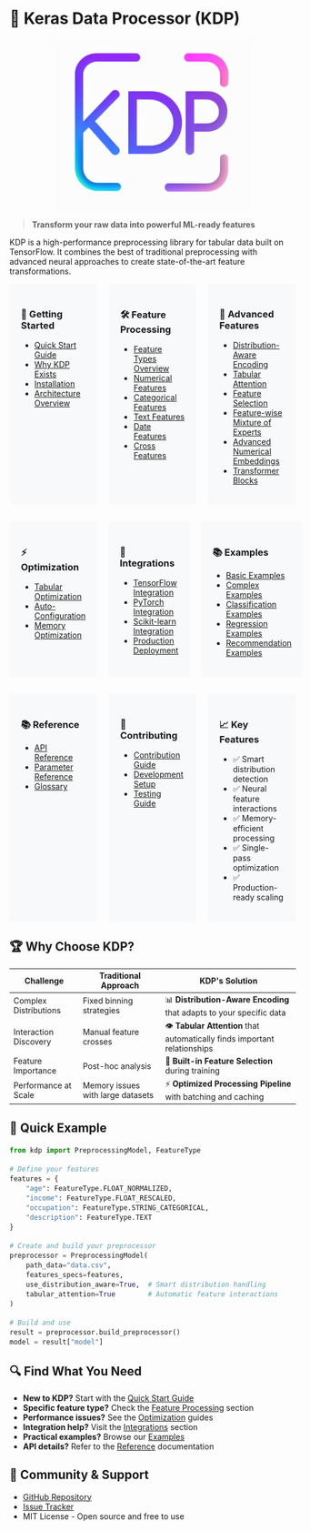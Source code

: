 # 🌟 Keras Data Processor (KDP)

<p align="center">
  <img src="assets/images/kdp_logo.png" width="350" alt="Keras Data Processor Logo"/>
</p>

> **Transform your raw data into powerful ML-ready features**

KDP is a high-performance preprocessing library for tabular data built on TensorFlow. It combines the best of traditional preprocessing with advanced neural approaches to create state-of-the-art feature transformations.

<div class="grid-container">
  <div class="grid-item">
    <h3>🚀 Getting Started</h3>
    <ul>
      <li><a href="getting-started/quick-start.md">Quick Start Guide</a></li>
      <li><a href="getting-started/motivation.md">Why KDP Exists</a></li>
      <li><a href="getting-started/installation.md">Installation</a></li>
      <li><a href="getting-started/architecture.md">Architecture Overview</a></li>
    </ul>
  </div>
  <div class="grid-item">
    <h3>🛠️ Feature Processing</h3>
    <ul>
      <li><a href="features/overview.md">Feature Types Overview</a></li>
      <li><a href="features/numerical-features.md">Numerical Features</a></li>
      <li><a href="features/categorical-features.md">Categorical Features</a></li>
      <li><a href="features/text-features.md">Text Features</a></li>
      <li><a href="features/date-features.md">Date Features</a></li>
      <li><a href="features/cross-features.md">Cross Features</a></li>
    </ul>
  </div>
  <div class="grid-item">
    <h3>🧠 Advanced Features</h3>
    <ul>
      <li><a href="advanced/distribution-aware-encoding.md">Distribution-Aware Encoding</a></li>
      <li><a href="advanced/tabular-attention.md">Tabular Attention</a></li>
      <li><a href="advanced/feature-selection.md">Feature Selection</a></li>
      <li><a href="advanced/feature-moe.md">Feature-wise Mixture of Experts</a></li>
      <li><a href="advanced/numerical-embeddings.md">Advanced Numerical Embeddings</a></li>
      <li><a href="advanced/transformer-blocks.md">Transformer Blocks</a></li>
    </ul>
  </div>
</div>

<div class="grid-container">
  <div class="grid-item">
    <h3>⚡ Optimization</h3>
    <ul>
      <li><a href="optimization/tabular-optimization.md">Tabular Optimization</a></li>
      <li><a href="optimization/auto-configuration.md">Auto-Configuration</a></li>
      <li><a href="optimization/memory-optimization.md">Memory Optimization</a></li>
    </ul>
  </div>
  <div class="grid-item">
    <h3>🔗 Integrations</h3>
    <ul>
      <li><a href="integrations/tensorflow.md">TensorFlow Integration</a></li>
      <li><a href="integrations/pytorch.md">PyTorch Integration</a></li>
      <li><a href="integrations/scikit-learn.md">Scikit-learn Integration</a></li>
      <li><a href="integrations/production.md">Production Deployment</a></li>
    </ul>
  </div>
  <div class="grid-item">
    <h3>📚 Examples</h3>
    <ul>
      <li><a href="examples/basic-examples.md">Basic Examples</a></li>
      <li><a href="examples/complex-examples.md">Complex Examples</a></li>
      <li><a href="examples/classification.md">Classification Examples</a></li>
      <li><a href="examples/regression.md">Regression Examples</a></li>
      <li><a href="examples/recommendation.md">Recommendation Examples</a></li>
    </ul>
  </div>
</div>

<div class="grid-container">
  <div class="grid-item">
    <h3>📚 Reference</h3>
    <ul>
      <li><a href="reference/api-reference.md">API Reference</a></li>
      <li><a href="reference/parameters.md">Parameter Reference</a></li>
      <li><a href="reference/glossary.md">Glossary</a></li>
    </ul>
  </div>
  <div class="grid-item">
    <h3>🤝 Contributing</h3>
    <ul>
      <li><a href="contributing/contributing.md">Contribution Guide</a></li>
      <li><a href="contributing/development.md">Development Setup</a></li>
      <li><a href="contributing/testing.md">Testing Guide</a></li>
    </ul>
  </div>
  <div class="grid-item">
    <h3>📈 Key Features</h3>
    <ul>
      <li>✅ Smart distribution detection</li>
      <li>✅ Neural feature interactions</li>
      <li>✅ Memory-efficient processing</li>
      <li>✅ Single-pass optimization</li>
      <li>✅ Production-ready scaling</li>
    </ul>
  </div>
</div>

## 🏆 Why Choose KDP?

| Challenge | Traditional Approach | KDP's Solution |
|-----------|---------------------|----------------|
| Complex Distributions | Fixed binning strategies | 📊 **Distribution-Aware Encoding** that adapts to your specific data |
| Interaction Discovery | Manual feature crosses | 👁️ **Tabular Attention** that automatically finds important relationships |
| Feature Importance | Post-hoc analysis | 🎯 **Built-in Feature Selection** during training |
| Performance at Scale | Memory issues with large datasets | ⚡ **Optimized Processing Pipeline** with batching and caching |

## 🚀 Quick Example

```python
from kdp import PreprocessingModel, FeatureType

# Define your features
features = {
    "age": FeatureType.FLOAT_NORMALIZED,
    "income": FeatureType.FLOAT_RESCALED,
    "occupation": FeatureType.STRING_CATEGORICAL,
    "description": FeatureType.TEXT
}

# Create and build your preprocessor
preprocessor = PreprocessingModel(
    path_data="data.csv",
    features_specs=features,
    use_distribution_aware=True,  # Smart distribution handling
    tabular_attention=True        # Automatic feature interactions
)

# Build and use
result = preprocessor.build_preprocessor()
model = result["model"]
```

## 🔍 Find What You Need

- **New to KDP?** Start with the [Quick Start Guide](getting-started/quick-start.md)
- **Specific feature type?** Check the [Feature Processing](features/overview.md) section
- **Performance issues?** See the [Optimization](optimization/tabular-optimization.md) guides
- **Integration help?** Visit the [Integrations](integrations/tensorflow.md) section
- **Practical examples?** Browse our [Examples](examples/basic-examples.md)
- **API details?** Refer to the [Reference](reference/api-reference.md) documentation

## 📣 Community & Support

- [GitHub Repository](https://github.com/piotrlaczkowski/keras-data-processor)
- [Issue Tracker](https://github.com/piotrlaczkowski/keras-data-processor/issues)
- MIT License - Open source and free to use

<style>
.grid-container {
  display: grid;
  grid-template-columns: 1fr 1fr 1fr;
  grid-gap: 20px;
  margin-bottom: 30px;
}
.grid-item {
  padding: 20px;
  background-color: #f8f9fa;
  border-radius: 5px;
}
</style>
